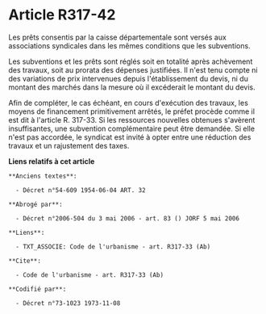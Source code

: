 # Article R317-42

Les prêts consentis par la caisse départementale sont versés aux associations syndicales dans les mêmes conditions que les
subventions.

Les subventions et les prêts sont réglés soit en totalité après achèvement des travaux, soit au prorata des dépenses
justifiées. Il n'est tenu compte ni des variations de prix intervenues depuis l'établissement du devis, ni du montant des
marchés dans la mesure où il excéderait le montant du devis.

Afin de compléter, le cas échéant, en cours d'exécution des travaux, les moyens de financement primitivement arrêtés, le
préfet procède comme il est dit à l'article R. 317-33. Si les ressources nouvelles obtenues s'avèrent insuffisantes, une
subvention complémentaire peut être demandée. Si elle n'est pas accordée, le syndicat est invité à opter entre une réduction
des travaux et un rajustement des taxes.

**Liens relatifs à cet article**

	**Anciens textes**:

	  - Décret n°54-609 1954-06-04 ART. 32

	**Abrogé par**:

	  - Décret n°2006-504 du 3 mai 2006 - art. 83 () JORF 5 mai 2006

	**Liens**:

	  - TXT_ASSOCIE: Code de l'urbanisme - art. R317-33 (Ab)

	**Cite**:

	  - Code de l'urbanisme - art. R317-33 (Ab)

	**Codifié par**:

	  - Décret n°73-1023 1973-11-08
